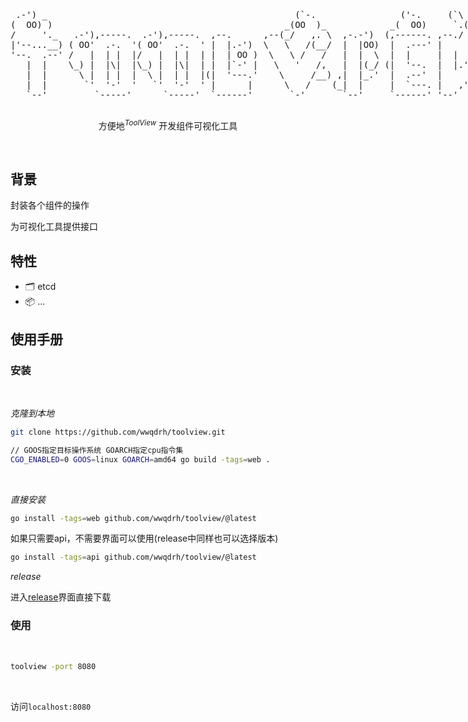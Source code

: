 <p align='center'>
  <pre style="float:left;">
 .-') _                                               (`-.                ('-.     (`\ .-') /`
(  OO) )                                            _(OO  )_            _(  OO)     `.( OO ),'
/     '._   .-'),-----.  .-'),-----.  ,--.      ,--(_/   ,. \  ,-.-')  (,------. ,--./  .--.  
|'--...__) ( OO'  .-.  '( OO'  .-.  ' |  |.-')  \   \   /(__/  |  |OO)  |  .---' |      |  |  
'--.  .--' /   |  | |  |/   |  | |  | |  | OO )  \   \ /   /   |  |  \  |  |     |  |   |  |, 
   |  |    \_) |  |\|  |\_) |  |\|  | |  |`-' |   \   '   /,   |  |(_/ (|  '--.  |  |.'.|  |_)
   |  |      \ |  | |  |  \ |  | |  |(|  '---.'    \     /__) ,|  |_.'  |  .--'  |         |  
   |  |       `'  '-'  '   `'  '-'  ' |      |      \   /    (_|  |     |  `---. |   ,'.   |  
   `--'         `-----'      `-----'  `------'       `-'       `--'     `------' '--'   '--'  
  </pre>
</p>

<p align='center'>
方便地<sup><em>ToolView</em></sup> 开发组件可视化工具
<br> 
</p>

<br>

## 背景


封装各个组件的操作

为可视化工具提供接口


## 特性

- 🗂 etcd
- 📦 ...

## 使用手册
### 安装
<br>

*克隆到本地*

```bash
git clone https://github.com/wwqdrh/toolview.git

// GOOS指定目标操作系统 GOARCH指定cpu指令集
CGO_ENABLED=0 GOOS=linux GOARCH=amd64 go build -tags=web .
```
<br>

*直接安装*

```bash
go install -tags=web github.com/wwqdrh/toolview/@latest
```

如果只需要api，不需要界面可以使用(release中同样也可以选择版本)

```bash
go install -tags=api github.com/wwqdrh/toolview/@latest
```

*release*

进入[release](https://github.com/wwqdrh/toolview/releases)界面直接下载

### 使用
<br>

```bash
toolview -port 8080
```
<br>

访问`localhost:8080`
<br>

